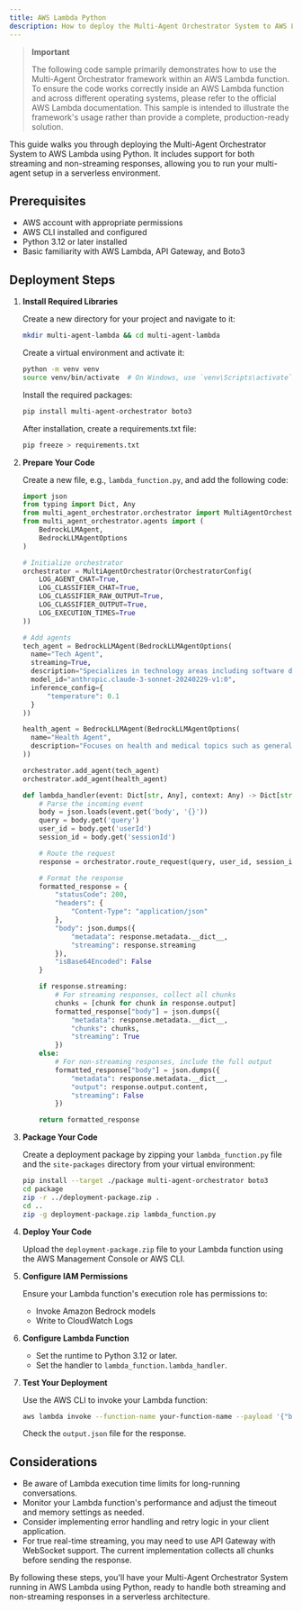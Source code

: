```yaml
---
title: AWS Lambda Python 
description: How to deploy the Multi-Agent Orchestrator System to AWS Lambda using Python
---
```


> **Important**
> 
>   The following code sample primarily demonstrates how to use the Multi-Agent Orchestrator framework within an AWS Lambda function. To ensure the code works correctly inside an AWS Lambda function and across different operating systems, please refer to the official AWS Lambda documentation. This sample is intended to illustrate the framework's usage rather than provide a complete, production-ready solution.




This guide walks you through deploying the Multi-Agent Orchestrator System to AWS Lambda using Python. It includes support for both streaming and non-streaming responses, allowing you to run your multi-agent setup in a serverless environment.

## Prerequisites

- AWS account with appropriate permissions
- AWS CLI installed and configured
- Python 3.12 or later installed
- Basic familiarity with AWS Lambda, API Gateway, and Boto3

## Deployment Steps

1. **Install Required Libraries**

   Create a new directory for your project and navigate to it:

   ```bash
   mkdir multi-agent-lambda && cd multi-agent-lambda
   ```

   Create a virtual environment and activate it:

   ```bash
   python -m venv venv
   source venv/bin/activate  # On Windows, use `venv\Scripts\activate`
   ```

   Install the required packages:

   ```bash
   pip install multi-agent-orchestrator boto3
   ```

   After installation, create a requirements.txt file:

   ```bash
   pip freeze > requirements.txt
   ```

2. **Prepare Your Code**

   Create a new file, e.g., `lambda_function.py`, and add the following code:

   ```python
   import json
   from typing import Dict, Any
   from multi_agent_orchestrator.orchestrator import MultiAgentOrchestrator, OrchestratorConfig
   from multi_agent_orchestrator.agents import (
       BedrockLLMAgent,
       BedrockLLMAgentOptions
   )

   # Initialize orchestrator
   orchestrator = MultiAgentOrchestrator(OrchestratorConfig(
       LOG_AGENT_CHAT=True,
       LOG_CLASSIFIER_CHAT=True,
       LOG_CLASSIFIER_RAW_OUTPUT=True,
       LOG_CLASSIFIER_OUTPUT=True,
       LOG_EXECUTION_TIMES=True
   ))

   # Add agents
   tech_agent = BedrockLLMAgent(BedrockLLMAgentOptions(
     name="Tech Agent",
     streaming=True,
     description="Specializes in technology areas including software development, hardware, AI, cybersecurity, blockchain, cloud computing, emerging tech innovations, and pricing/costs related to technology products and services.",
     model_id="anthropic.claude-3-sonnet-20240229-v1:0",
     inference_config={
         "temperature": 0.1
     }
   ))

   health_agent = BedrockLLMAgent(BedrockLLMAgentOptions(
     name="Health Agent",
     description="Focuses on health and medical topics such as general wellness, nutrition, diseases, treatments, mental health, fitness, healthcare systems, and medical terminology or concepts."
   ))

   orchestrator.add_agent(tech_agent)
   orchestrator.add_agent(health_agent)

   def lambda_handler(event: Dict[str, Any], context: Any) -> Dict[str, Any]:
       # Parse the incoming event
       body = json.loads(event.get('body', '{}'))
       query = body.get('query')
       user_id = body.get('userId')
       session_id = body.get('sessionId')

       # Route the request
       response = orchestrator.route_request(query, user_id, session_id)

       # Format the response
       formatted_response = {
           "statusCode": 200,
           "headers": {
               "Content-Type": "application/json"
           },
           "body": json.dumps({
               "metadata": response.metadata.__dict__,
               "streaming": response.streaming
           }),
           "isBase64Encoded": False
       }

       if response.streaming:
           # For streaming responses, collect all chunks
           chunks = [chunk for chunk in response.output]
           formatted_response["body"] = json.dumps({
               "metadata": response.metadata.__dict__,
               "chunks": chunks,
               "streaming": True
           })
       else:
           # For non-streaming responses, include the full output
           formatted_response["body"] = json.dumps({
               "metadata": response.metadata.__dict__,
               "output": response.output.content,
               "streaming": False
           })

       return formatted_response
   ```

3. **Package Your Code**

   Create a deployment package by zipping your `lambda_function.py` file and the `site-packages` directory from your virtual environment:

   ```bash
   pip install --target ./package multi-agent-orchestrator boto3
   cd package
   zip -r ../deployment-package.zip .
   cd ..
   zip -g deployment-package.zip lambda_function.py
   ```

4. **Deploy Your Code**

   Upload the `deployment-package.zip` file to your Lambda function using the AWS Management Console or AWS CLI.

5. **Configure IAM Permissions**

   Ensure your Lambda function's execution role has permissions to:
   - Invoke Amazon Bedrock models
   - Write to CloudWatch Logs

6. **Configure Lambda Function**

   - Set the runtime to Python 3.12 or later.
   - Set the handler to `lambda_function.lambda_handler`.

7. **Test Your Deployment**

   Use the AWS CLI to invoke your Lambda function:

   ```bash
   aws lambda invoke --function-name your-function-name --payload '{"body": "{\"query\": \"What is artificial intelligence?\", \"userId\": \"user123\", \"sessionId\": \"session456\"}"}' output.json
   ```

   Check the `output.json` file for the response.


## Considerations

- Be aware of Lambda execution time limits for long-running conversations.
- Monitor your Lambda function's performance and adjust the timeout and memory settings as needed.
- Consider implementing error handling and retry logic in your client application.
- For true real-time streaming, you may need to use API Gateway with WebSocket support. The current implementation collects all chunks before sending the response.

By following these steps, you'll have your Multi-Agent Orchestrator System running in AWS Lambda using Python, ready to handle both streaming and non-streaming responses in a serverless architecture.